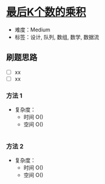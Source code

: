 # [最后K个数的乘积](https://leetcode-cn.com/problems/product-of-the-last-k-numbers/)

- 难度：Medium
- 标签：设计, 队列, 数组, 数学, 数据流

## 刷题思路

- [ ] xx
- [ ] xx

### 方法 1

- 复杂度：
    - 时间 O()
    - 空间 O()

``` js

```

### 方法 2

- 复杂度：
    - 时间 O()
    - 空间 O()

``` js

```

